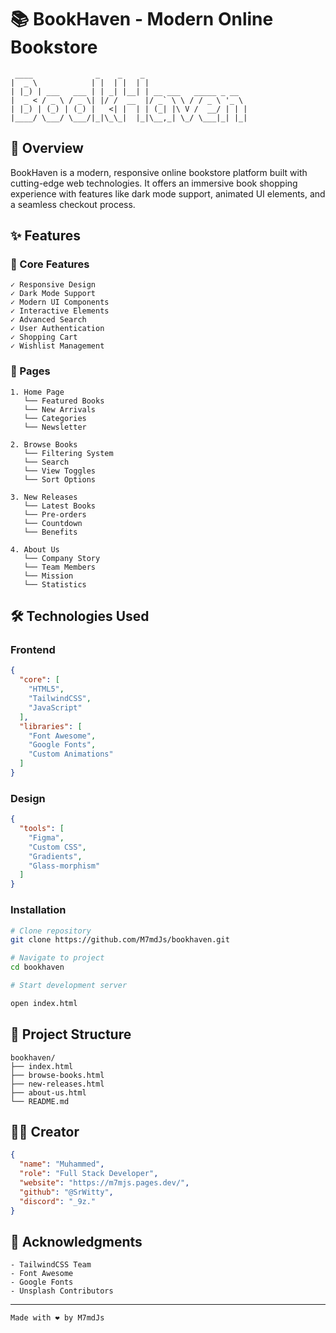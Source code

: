 # 📚 BookHaven - Modern Online Bookstore

```plaintext
 ____              _    _    _                      
|  _ \            | |  | |  | |                     
| |_) | ___   ___ | | _| |__| | __ ___   _____ _ __
|  _ < / _ \ / _ \| |/ /  __  |/ _` \ \ / / _ \ '_ \
| |_) | (_) | (_) |   <| |  | | (_| |\ V /  __/ | | |
|____/ \___/ \___/|_|\_\_|  |_|\__,_| \_/ \___|_| |_|
```

## 🌟 Overview

BookHaven is a modern, responsive online bookstore platform built with cutting-edge web technologies. It offers an immersive book shopping experience with features like dark mode support, animated UI elements, and a seamless checkout process.

## ✨ Features

### 🎯 Core Features
```plaintext
✓ Responsive Design
✓ Dark Mode Support
✓ Modern UI Components
✓ Interactive Elements
✓ Advanced Search
✓ User Authentication
✓ Shopping Cart
✓ Wishlist Management
```

### 📱 Pages
```plaintext
1. Home Page
   └── Featured Books
   └── New Arrivals
   └── Categories
   └── Newsletter

2. Browse Books
   └── Filtering System
   └── Search
   └── View Toggles
   └── Sort Options

3. New Releases
   └── Latest Books
   └── Pre-orders
   └── Countdown
   └── Benefits

4. About Us
   └── Company Story
   └── Team Members
   └── Mission
   └── Statistics
```

## 🛠️ Technologies Used

### Frontend
```json
{
  "core": [
    "HTML5",
    "TailwindCSS",
    "JavaScript"
  ],
  "libraries": [
    "Font Awesome",
    "Google Fonts",
    "Custom Animations"
  ]
}
```

### Design
```json
{
  "tools": [
    "Figma",
    "Custom CSS",
    "Gradients",
    "Glass-morphism"
  ]
}
```




### Installation

```bash
# Clone repository
git clone https://github.com/M7mdJs/bookhaven.git

# Navigate to project
cd bookhaven

# Start development server

open index.html

```

## 📂 Project Structure

```plaintext
bookhaven/
├── index.html
├── browse-books.html
├── new-releases.html
├── about-us.html
└── README.md
```


## 👨‍💻 Creator

```json
{
  "name": "Muhammed",
  "role": "Full Stack Developer",
  "website": "https://m7mjs.pages.dev/",
  "github": "@SrWitty",
  "discord": "_9z."
}
```

## 🙏 Acknowledgments

```plaintext
- TailwindCSS Team
- Font Awesome
- Google Fonts
- Unsplash Contributors
```


---
```plaintext
Made with ❤️ by M7mdJs
